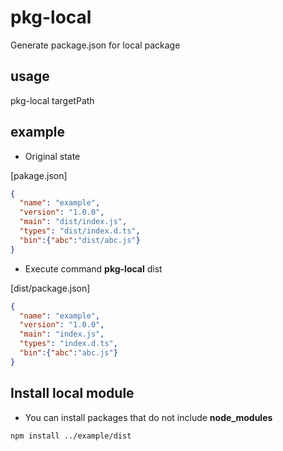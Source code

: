 # pkg-local

Generate package.json for local package

## usage

pkg-local targetPath

## example

- Original state

[pakage.json]

```json
{
  "name": "example",
  "version": "1.0.0",
  "main": "dist/index.js",
  "types": "dist/index.d.ts",
  "bin":{"abc":"dist/abc.js"}
}
```

- Execute command
**pkg-local** dist

[dist/package.json]

```json
{
  "name": "example",
  "version": "1.0.0",
  "main": "index.js",
  "types": "index.d.ts",
  "bin":{"abc":"abc.js"}
}
```

## Install local module

- You can install packages that do not include **node_modules**

```sh
npm install ../example/dist
```
